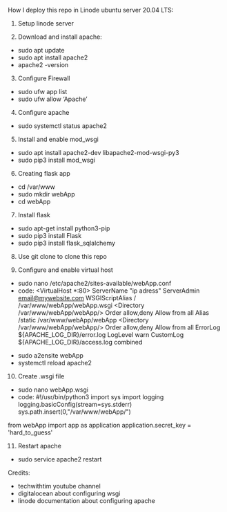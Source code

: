 How I deploy this repo in Linode ubuntu server 20.04 LTS:

1. Setup linode server

2. Download and install apache:
- sudo apt update
- sudo apt install apache2
- apache2 -version

3. Configure Firewall
- sudo ufw app list
- sudo ufw allow ‘Apache’

4. Configure apache
- sudo systemctl status apache2  

5. Install and enable mod_wsgi
- sudo apt install apache2-dev libapache2-mod-wsgi-py3
- sudo pip3 install mod_wsgi

6. Creating flask app
- cd /var/www 
- sudo mkdir webApp
- cd webApp

7. Install flask
- sudo apt-get install python3-pip
- sudo pip3 install Flask 
- sudo pip3 install flask_sqlalchemy

8. Use git clone to clone this repo

9. Configure and enable virtual host
- sudo nano /etc/apache2/sites-available/webApp.conf
- code:
<VirtualHost *:80>
		ServerName "ip adress"
		ServerAdmin email@mywebsite.com
		WSGIScriptAlias / /var/www/webApp/webApp.wsgi
		<Directory /var/www/webApp/webApp/>
			Order allow,deny
			Allow from all
		</Directory>
		Alias /static /var/www/webApp/webApp
		<Directory /var/www/webApp/webApp/>
			Order allow,deny
			Allow from all
		</Directory>
		ErrorLog ${APACHE_LOG_DIR}/error.log
		LogLevel warn
		CustomLog ${APACHE_LOG_DIR}/access.log combined
</VirtualHost>

- sudo a2ensite webApp 
- systemctl reload apache2

10. Create .wsgi file
- sudo nano webApp.wsgi 
- code:
#!/usr/bin/python3
import sys
import logging
logging.basicConfig(stream=sys.stderr)
sys.path.insert(0,"/var/www/webApp/")

from webApp import app as application
application.secret_key = 'hard_to_guess'

11. Restart apache
- sudo service apache2 restart 


Credits:
- techwithtim youtube channel
- digitalocean about configuring wsgi
- linode documentation about configuring apache
